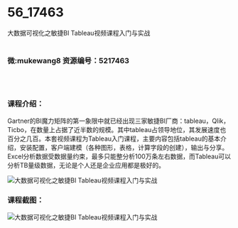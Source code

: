 # 56_17463
大数据可视化之敏捷BI Tableau视频课程入门与实战
<br/></br>
<h3>微:mukewang8 资源编号：5217463</h3>
<br/></br>
<h3>课程介绍：</h3>
<p>Gartner的BI魔力矩阵的第一象限中就已经出现三家敏捷BI厂商：tableau，Qlik，Ticbo，在数量上占据了近半数的规模。其中tableau占领导地位，其发展速度也百分之几百。本套视频课程为<a title="查看与 Tableau 相关的文章" target="_blank">Tableau</a>入门课程，主要内容包括tableau的基本介绍，安装配置，客户端建模（各种图形，表格，计算字段的创建），输出与分享。Excel分析数据受数据量约束，最多只能整分析100万条左右数据，而Tableau可以分析TB量级数据，无论是个人还是企业应用都是极好的。</p>
<p><img src="https://www.ko996.com/wp-content/uploads/img/2021/01/1-23-300x200.png" alt="大数据可视化之敏捷BI Tableau视频课程入门与实战"></p>
<div class="info-desc">
<h3>课程截图：</h3>
<p><img src="https://www.ko996.com/wp-content/uploads/img/2021/01/2-27.png" alt="大数据可视化之敏捷BI Tableau视频课程入门与实战"></p>


			
</div>
